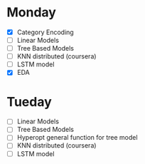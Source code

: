 
# Monday
- [x] Category Encoding
- [ ] Linear Models
- [ ] Tree Based Models
- [ ] KNN distributed (coursera)
- [ ] LSTM model
- [x] EDA 

# Tueday
- [ ] Linear Models
- [ ] Tree Based Models
- [ ] Hyperopt general function for tree model
- [ ] KNN distributed (coursera)
- [ ] LSTM model
